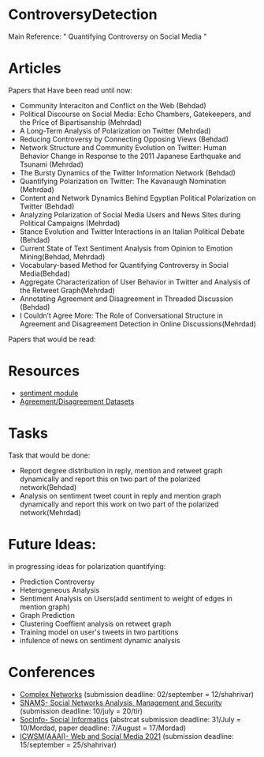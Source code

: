 # ControversyDetection
Main Reference:
" Quantifying Controversy on Social Media "
 
# Articles
Papers that Have been read until now:
  - Community Interaciton and Conflict on the Web (Behdad)
  - Political Discourse on Social Media: Echo Chambers, Gatekeepers, and the Price of Bipartisanship (Mehrdad)
  - A Long-Term Analysis of Polarization on Twitter (Mehrdad)
  - Reducing Controversy by Connecting Opposing Views (Behdad)
  - Network Structure and Community Evolution on Twitter: Human Behavior Change in Response to the 2011 Japanese Earthquake and Tsunami (Mehrdad)
  -  The Bursty Dynamics of the Twitter Information Network (Behdad)
  -  Quantifying Polarization on Twitter: The Kavanaugh Nomination (Mehrdad)
  -  Content and Network Dynamics Behind Egyptian Political Polarization on Twitter (Behdad)
  -  Analyzing Polarization of Social Media Users and News Sites during Political Campaigns (Mehrdad)
  -  Stance Evolution and Twitter Interactions in an Italian Political Debate (Behdad)
  -  Current State of Text Sentiment Analysis from Opinion to Emotion Mining(Behdad, Mehrdad)
  -  Vocabulary-based Method for Quantifying Controversy in Social Media(Behdad)
  -  Aggregate Characterization of User Behavior in Twitter and Analysis of the Retweet Graph(Mehrdad)
  -  Annotating Agreement and Disagreement in Threaded Discussion (Behdad)
  -  I Couldn’t Agree More: The Role of Conversational Structure in Agreement and Disagreement Detection in Online Discussions(Mehrdad)
  
Papers that would be read:

  
# Resources
  -  [sentiment module](https://github.com/amaiya/ktrain)
  -  [Agreement/Disagreement Datasets](http://www.cs.columbia.edu/~sara/data.php)
  

# Tasks
Task that would be done:
  -  Report degree distribution in reply, mention and retweet graph dynamically and report this on two part of the polarized network(Behdad)
  -  Analysis on sentiment tweet count in reply and mention graph dynamically and report this work on two part of the polarized network(Mehrdad)
  
# Future Ideas:
in progressing ideas for polarization quantifying:
- Prediction Controversy
- Heterogeneous Analysis
- Sentiment Analysis on Users(add sentiment to weight of edges in mention graph)
- Graph Prediction
- Clustering Coeffient analysis on retweet graph
- Training model on user's tweets in two partitions
- infulence of news on sentiment dynamic analysis

# Conferences
- [Complex Networks](https://www.complexnetworks.org/) (submission deadline: 02/september = 12/shahrivar)
- [SNAMS- Social Networks Analysis, Management and Security](http://emergingtechnet.org/SNAMS2020/index.php) (submission deadline: 10/july = 20/tir)
- [SocInfo- Social Informatics](https://kdd.isti.cnr.it/socinfo2020/) (abstrcat submission deadline: 31/July = 10/Mordad, paper deadline: 7/August = 17/Mordad)
- [ICWSM(AAAI)- Web and Social Media 2021](https://www.icwsm.org/2020/index.html) (submission deadline: 15/september = 25/shahrivar)
